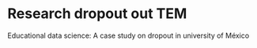 # Research dropout out TEM
Educational data science: A case study on dropout in university of México
